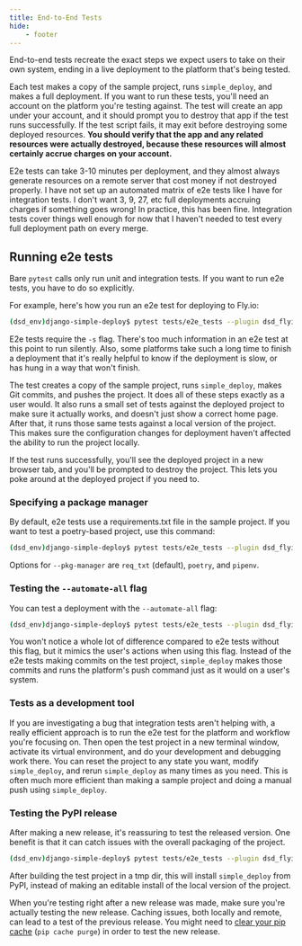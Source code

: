 ```yaml
---
title: End-to-End Tests
hide:
    - footer
---
```


End-to-end tests recreate the exact steps we expect users to take on their own system, ending in a live deployment to the platform that's being tested.

Each test makes a copy of the sample project, runs `simple_deploy`, and makes a full deployment. If you want to run these tests, you'll need an account on the platform you're testing against. The test will create an app under your account, and it should prompt you to destroy that app if the test runs successfully. If the test script fails, it may exit before destroying some deployed resources. **You should verify that the app and any related resources were actually destroyed, because these resources will almost certainly accrue charges on your account.**

E2e tests can take 3-10 minutes per deployment, and they almost always generate resources on a remote server that cost money if not destroyed properly. I have not set up an automated matrix of e2e tests like I have for integration tests. I don't want 3, 9, 27, etc full deployments accruing charges if something goes wrong! In practice, this has been fine. Integration tests cover things well enough for now that I haven't needed to test every full deployment path on every merge.

Running e2e tests
---

Bare `pytest` calls only run unit and integration tests. If you want to run e2e tests, you have to do so explicitly.

For example, here's how you run an e2e test for deploying to Fly.io:

```sh
(dsd_env)django-simple-deploy$ pytest tests/e2e_tests --plugin dsd_flyio -s
```

E2e tests require the `-s` flag. There's too much information in an e2e test at this point to run silently. Also, some platforms take such a long time to finish a deployment that it's really helpful to know if the deployment is slow, or has hung in a way that won't finish.

The test creates a copy of the sample project, runs `simple_deploy`, makes Git commits, and pushes the project. It does all of these steps exactly as a user would. It also runs a small set of tests against the deployed project to make sure it actually works, and doesn't just show a correct home page. After that, it runs those same tests against a local version of the project. This makes sure the configuration changes for deployment haven't affected the ability to run the project locally.

If the test runs successfully, you'll see the deployed project in a new browser tab, and you'll be prompted to destroy the project. This lets you poke around at the deployed project if you need to.

### Specifying a package manager

By default, e2e tests use a requirements.txt file in the sample project. If you want to test a poetry-based project, use this command:

```sh
(dsd_env)django-simple-deploy$ pytest tests/e2e_tests --plugin dsd_flyio --pkg-manager poetry -s
```

Options for `--pkg-manager` are `req_txt` (default), `poetry`, and `pipenv`.

### Testing the `--automate-all` flag

You can test a deployment with the `--automate-all` flag:

```sh
(dsd_env)django-simple-deploy$ pytest tests/e2e_tests --plugin dsd_flyio --automate-all -s
```

You won't notice a whole lot of difference compared to e2e tests without this flag, but it mimics the user's actions when using this flag. Instead of the e2e tests making commits on the test project, `simple_deploy` makes those commits and runs the platform's push command just as it would on a user's system.

### Tests as a development tool

If you are investigating a bug that integration tests aren't helping with, a really efficient approach is to run the e2e test for the platform and workflow you're focusing on. Then open the test project in a new terminal window, activate its virtual environment, and do your development and debugging work there. You can reset the project to any state you want, modify `simple_deploy`, and rerun `simple_deploy` as many times as you need. This is often much more efficient than making a sample project and doing a manual push using `simple_deploy`.

### Testing the PyPI release

After making a new release, it's reassuring to test the released version. One benefit is that it can catch issues with the overall packaging of the project.

```sh
(dsd_env)django-simple-deploy$ pytest tests/e2e_tests --plugin dsd_flyio --pypi -s
```

After building the test project in a tmp dir, this will install `simple_deploy` from PyPI, instead of making an editable install of the local version of the project.

When you're testing right after a new release was made, make sure you're actually testing the new release. Caching issues, both locally and remote, can lead to a test of the previous release. You might need to [clear your pip cache](https://pip.pypa.io/en/stable/cli/pip_cache/) (`pip cache purge`) in order to test the new release.

